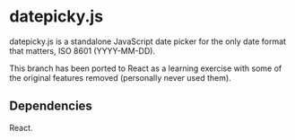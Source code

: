 # datepicky.js

datepicky.js is a standalone JavaScript date picker for the only date format that matters, ISO 8601 (YYYY-MM-DD).

This branch has been ported to React as a learning exercise with some of the original features removed (personally never used them).

## Dependencies

React.
